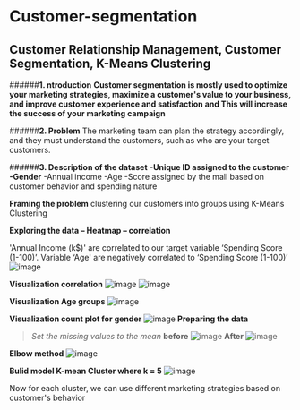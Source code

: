 # Customer-segmentation
## Customer Relationship Management, Customer Segmentation, K-Means Clustering 


######**1. ntroduction**
**Customer segmentation is mostly used to optimize your marketing strategies, maximize a customer's value to your business, and improve customer experience and satisfaction and This will increase the success of your marketing campaign**


######**2. Problem**
The marketing team can plan the strategy accordingly, and they must understand the customers, such as who are your target customers.


######**3. Description of the dataset**
**-Unique ID assigned to the customer**
**-Gender**
-Annual income
-Age
-Score assigned by the mall based on customer behavior and spending nature

**Framing the problem**
clustering our customers into groups using  K-Means Clustering 


**Exploring the data – Heatmap – correlation**

'Annual Income (k$)' are correlated to our target variable ‘Spending Score (1-100)’. 
Variable ‘Age' are negatively correlated to ‘Spending Score (1-100)’
![image](https://user-images.githubusercontent.com/69022024/164135066-2dcda08d-8e1e-44b3-a6a0-e71a98f6f4ff.png)

**Visualization correlation**
![image](https://user-images.githubusercontent.com/69022024/164135154-bd5b1c15-13b9-4f46-81dc-735a8400913a.png)
![image](https://user-images.githubusercontent.com/69022024/164135177-df71a811-efff-4114-9213-a319ba3a4a1d.png)

**Visualization Age groups**
![image](https://user-images.githubusercontent.com/69022024/164135251-f0499f1f-b5da-4621-9950-ccb7599aa47e.png)

**Visualization count plot for gender**
![image](https://user-images.githubusercontent.com/69022024/164135360-f5fa1b0d-bcb9-476a-8274-333e44c46f20.png)
**Preparing the data**
> *Set the missing values to the mean*
**before**
![image](https://user-images.githubusercontent.com/69022024/164135431-1da5c55f-b770-4c1a-b0de-d08e508b7585.png)
**After**
![image](https://user-images.githubusercontent.com/69022024/164135462-d8e6d16b-029c-49d8-b914-19a939a75a54.png)

**Elbow method**
![image](https://user-images.githubusercontent.com/69022024/164135525-063a0d48-9f09-425f-b53a-6163ebc28055.png)

**Bulid model K-mean Cluster where k = 5**
![image](https://user-images.githubusercontent.com/69022024/164135622-a1aa51f8-84ce-4755-a4b2-0db9569624f9.png)


Now for each cluster, we can use different marketing strategies based on customer's behavior










